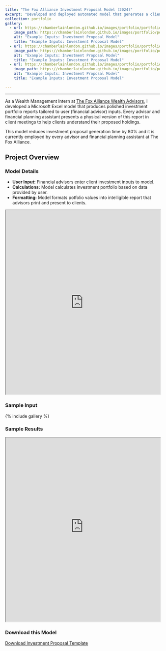 ```yaml
---
title: "The Fox Alliance Investment Proposal Model (2024)"
excerpt: "Developed and deployed automated model that generates a client investment portfolio based on financial advisor input"
collection: portfolio
gallery:
  - url: https://chamberlainlondon.github.io/images/portfolio/portfolio-4/IPA1.png
    image_path: https://chamberlainlondon.github.io/images/portfolio/portfolio-4/IPA1.png
    alt: "Example Inputs: Investment Proposal Model"
    title: "Example Inputs: Investment Proposal Model"
  - url: https://chamberlainlondon.github.io/images/portfolio/portfolio-4/IPA2.png
    image_path: https://chamberlainlondon.github.io/images/portfolio/portfolio-4/IPA2.png
    alt: "Example Inputs: Investment Proposal Model"
    title: "Example Inputs: Investment Proposal Model"
  - url: https://chamberlainlondon.github.io/images/portfolio/portfolio-4/IPA3.png
    image_path: https://chamberlainlondon.github.io/images/portfolio/portfolio-4/IPA3.png
    alt: "Example Inputs: Investment Proposal Model"
    title: "Example Inputs: Investment Proposal Model"

---
```

------


As a Wealth Management Intern at [The Fox Alliance Wealth Advisors](https://www.foxalliancewealth.com), I developed a Microsoft Excel model that produces polished investment portfolio reports tailored to user (financial advisor) inputs. Every advisor and financial planning assistant presents a physical version of this report in client meetings to help clients understand their proposed holdings.

This model reduces investment proposal generation time by 80% and it is currently employed by every advisor and financial planning assistant at The Fox Alliance.

## Project Overview

### Model Details

- **User Input:** Financial advisors enter client investment inputs to model.
- **Calculations:** Model calculates investment portfolio based on data provided by user.
- **Formatting:** Model formats potfolio values into intelligible report that advisors print and present to clients.

<iframe
    src="https://utexas-my.sharepoint.com/:x:/g/personal/lcc2763_my_utexas_edu/EXE_H4_6Vh1PlXK3rgyVJJoBEaiAKOYxoPCgAh1FT1Vx9g?e=fHRv6G"
    width="100%"
    height="600px"
></iframe>

### Sample Input

{% include gallery %}

### Sample Results

<iframe
      src="https://chamberlainlondon.github.io/images/portfolio/portfolio-4/Doe_Investment_Proposal.pdf"
      width="100%"
      height="600px"
></iframe>

### Download this Model

<a href="https://chamberlainlondon.github.io/files/Investment Proposal Template.xlsm" download>Download Investment Proposal Template</a>

